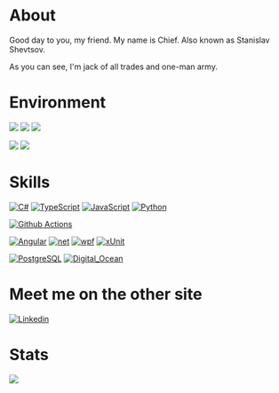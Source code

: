 # About
Good day to you, my friend.
My name is Chief. Also known as Stanislav Shevtsov.

As you can see, I'm jack of all trades and one-man army.

# Environment 
[![](https://img.shields.io/badge/OS-Windows-informational?style=flat&logo=windows&logoColor=white&color=611e23)](https://www.microsoft.com/en-us/windows)
[![](https://img.shields.io/badge/OS-macOS-informational?style=flat&logo=apple&logoColor=white&color=611e23)](https://www.apple.com/macos/)
[![](https://img.shields.io/badge/OS-Ubuntu-informational?style=flat&logo=Ubuntu&logoColor=white&color=611e23)](https://ubuntu.com/)

[![](https://img.shields.io/badge/IDE-Visual%20Studio-informational?style=flat&logo=Visual%20Studio&logoColor=white&color=611e23)](https://visualstudio.microsoft.com/)
[![](https://img.shields.io/badge/Editor-Visual%20Studio%20Code-informational?style=flat&logo=Visual%20Studio&logoColor=white&color=611e23)](https://code.visualstudio.com/)

# Skills
[![C#](https://img.shields.io/badge/Language-C%23-informational?style=flat&logo=C-Sharp&logoColor=white&color=611e23)](https://github.com/search?q=user%3AChiefNoir+csharp)
[![TypeScript](https://img.shields.io/badge/Language-TypeScript-informational?style=flat&logo=TypeScript&logoColor=white&color=611e23)](https://github.com/search?q=user%3AChiefNoir+TypeScript)
[![JavaScript](https://img.shields.io/badge/Language-JavaScript-informational?style=flat&logo=JavaScript&logoColor=white&color=611e23)](https://github.com/search?q=user%3AChiefNoir+JavaScript)
[![Python](https://img.shields.io/badge/Language-Python-informational?style=flat&logo=Python&logoColor=white&color=611e23)](https://github.com/search?q=user%3AChiefNoir+Python)

[![Github Actions](https://img.shields.io/badge/CI-Github%20Actions-2088FF?style=flat&logo=Github-Actions&logoColor=white&color=611e23)](https://github.com/search?q=user%3AChiefNoir+github-actions)

[![Angular](https://img.shields.io/badge/Framework-Angular-informational?style=flat&logo=Angular&logoColor=white&color=611e23)](https://github.com/search?q=user%3AChiefNoir+angular)
[![net](https://img.shields.io/badge/Framework-.Net%20Core-informational?style=flat&logo=dotnetcore&logoColor=white&color=611e23)](https://github.com/search?q=user%3AChiefNoir+csharp)
[![wpf](https://img.shields.io/badge/Framework-WPF-informational?style=flat&logo=wpf&logoColor=white&color=611e23)](https://github.com/search?q=user%3AChiefNoir+wpf)
[![xUnit](https://img.shields.io/badge/Framework-xUnit-informational?style=flat&logo=xUnit&logoColor=white&color=611e23)](https://github.com/search?q=user%3AChiefNoir+xUnit)

[![PostgreSQL](https://img.shields.io/badge/Database-PostgreSQL-informational?style=flat&logo=postgresql&logoColor=white&color=611e23)](https://github.com/search?q=user%3AChiefNoir+postgresql)
[![Digital_Ocean](https://img.shields.io/badge/Cloud-Digital_Ocean-informational?style=flat&logo=Digital_Ocean&logoColor=white&color=611e23)](https://cloud.digitalocean.com)


# Meet me on the other site
[![Linkedin](https://img.shields.io/badge/Chief-blue?style=flat&logo=Linkedin&logoColor=white)](https://www.linkedin.com/in/stshevtsov/?locale=en_US)


# Stats
<a href="https://github.com/ChiefNoir/ChiefNoir">
  <img src="https://github-readme-stats.vercel.app/api/top-langs/?username=chiefnoir&langs_count=10&layout=compact" />
</a>

